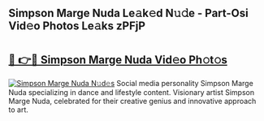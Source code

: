 ## Simpson Marge Nuda Le𝚊k𝚎d N𝚞𝚍e - Part-Osi Vid𝚎o Photos Le𝚊ks zPFjP

# <h2><a href="http://fbbo5zf.evod.top/?m=Simpson+Marge+Nuda">🔗 👉🔴 Simpson Marge Nuda Vid𝚎o Ph𝚘t𝚘s</a></h2>

[![Simpson Marge Nuda N𝚞d𝚎s](https://i.imgur.com/8V9OHl7.gif)](http://fbbo5zf.evod.top/?m=Simpson+Marge+Nuda)
Social media personality Simpson Marge Nuda specializing in dance and lifestyle content. Visionary artist Simpson Marge Nuda, celebrated for their creative genius and innovative approach to art. 
